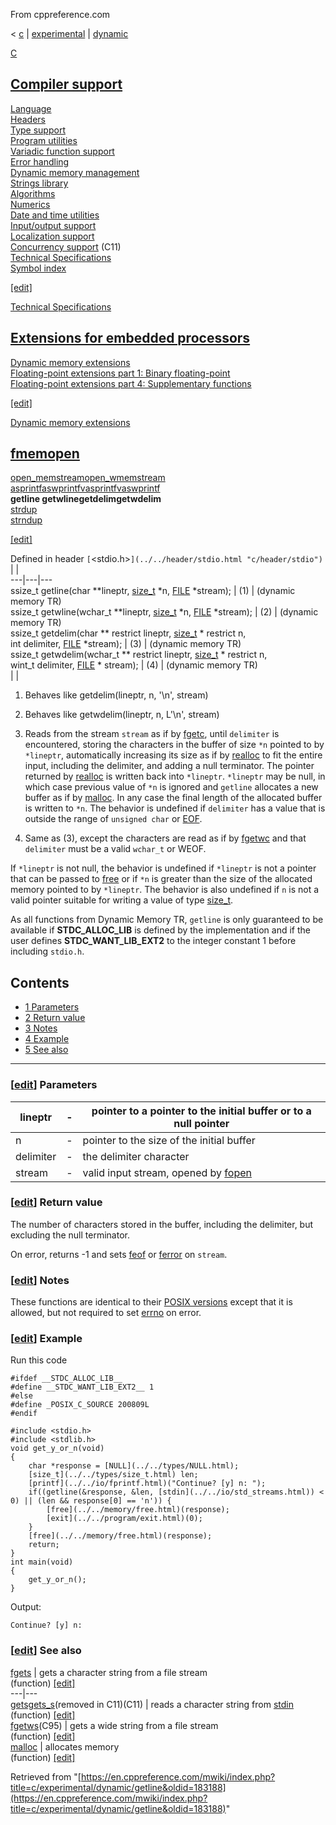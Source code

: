 From cppreference.com

< [c](../../../c.html "c")‎ | [experimental](../../experimental.html "c/experimental")‎ | [dynamic](../dynamic.html "c/experimental/dynamic")

[ C](../../../c.html "c")

[Compiler support](../../compiler_support.html "c/compiler support")  
---  
[Language](../../language.html "c/language")  
[Headers](../../header.html "c/header")  
[Type support](../../types.html "c/types")  
[Program utilities](../../program.html "c/program")  
[Variadic function support](../../variadic.html "c/variadic")  
[Error handling](../../error.html "c/error")  
[Dynamic memory management](../../memory.html "c/memory")  
[Strings library](../../string.html "c/string")  
[Algorithms](../../algorithm.html "c/algorithm")  
[Numerics](../../numeric.html "c/numeric")  
[Date and time utilities](../../chrono.html "c/chrono")  
[Input/output support](../../io.html "c/io")  
[Localization support](../../locale.html "c/locale")  
[Concurrency support](../../thread.html "c/thread") (C11)  
[Technical Specifications](../../experimental.html "c/experimental")  
[Symbol index](../../index.html "c/symbol index")  
  
[[edit]](https://en.cppreference.com/mwiki/index.php?title=Template:c/navbar_content&action=edit)

[ Technical Specifications](../../experimental.html "c/experimental")

[ Extensions for embedded processors](https://en.cppreference.com/mwiki/index.php?title=c/experimental/embedded&action=edit&redlink=1 "c/experimental/embedded \(page does not exist\)")  
---  
[ Dynamic memory extensions](../dynamic.html "c/experimental/dynamic")  
[ Floating-point extensions part 1: Binary floating-point](../fpext1.html "c/experimental/fpext1")  
[ Floating-point extensions part 4: Supplementary functions](../fpext4.html "c/experimental/fpext4")  
  
[[edit]](https://en.cppreference.com/mwiki/index.php?title=Template:c/experimental/navbar_content&action=edit)

[ Dynamic memory extensions](../dynamic.html "c/experimental/dynamic")

[fmemopen](https://en.cppreference.com/mwiki/index.php?title=c/experimental/dynamic/fmemopen&action=edit&redlink=1 "c/experimental/dynamic/fmemopen \(page does not exist\)")  
---  
[open_memstreamopen_wmemstream](https://en.cppreference.com/mwiki/index.php?title=c/experimental/dynamic/open_memstream&action=edit&redlink=1 "c/experimental/dynamic/open memstream \(page does not exist\)")  
[asprintfaswprintfvasprintfvaswprintf](asprintf.html "c/experimental/dynamic/asprintf")  
**getline getwlinegetdelimgetwdelim**  
[strdup](strdup.html "c/experimental/dynamic/strdup")  
[strndup](strndup.html "c/experimental/dynamic/strndup")  
  
[[edit]](https://en.cppreference.com/mwiki/index.php?title=Template:c/experimental/dynamic/navbar_content&action=edit)

Defined in header `[`<stdio.h>`](../../header/stdio.html "c/header/stdio")` |  |   
---|---|---  
ssize_t getline(char **lineptr, [size_t](../../types/size_t.html) *n, [FILE](../../io/FILE.html) *stream); |  (1)  |  (dynamic memory TR)  
ssize_t getwline(wchar_t **lineptr, [size_t](../../types/size_t.html) *n, [FILE](../../io/FILE.html) *stream); |  (2)  |  (dynamic memory TR)  
ssize_t getdelim(char ** restrict lineptr, [size_t](../../types/size_t.html) * restrict n,  
int delimiter, [FILE](../../io/FILE.html) *stream); |  (3)  |  (dynamic memory TR)  
ssize_t getwdelim(wchar_t ** restrict lineptr, [size_t](../../types/size_t.html) * restrict n,  
wint_t delimiter, [FILE](../../io/FILE.html) * stream); |  (4)  |  (dynamic memory TR)  
| |   
  
1) Behaves like getdelim(lineptr, n, '\n', stream)

2) Behaves like getwdelim(lineptr, n, L'\n', stream)

3) Reads from the stream `stream` as if by [fgetc](../../io/fgetc.html "c/io/fgetc"), until `delimiter` is encountered, storing the characters in the buffer of size `*n` pointed to by `*lineptr`, automatically increasing its size as if by [realloc](../../memory/realloc.html "c/memory/realloc") to fit the entire input, including the delimiter, and adding a null terminator. The pointer returned by [realloc](../../memory/realloc.html "c/memory/realloc") is written back into `*lineptr`. `*lineptr` may be null, in which case previous value of `*n` is ignored and `getline` allocates a new buffer as if by [malloc](../../memory/malloc.html "c/memory/malloc"). In any case the final length of the allocated buffer is written to `*n`. The behavior is undefined if `delimiter` has a value that is outside the range of `unsigned char` or [EOF](../../io.html "c/io").

4) Same as (3), except the characters are read as if by [fgetwc](../../io/fgetwc.html "c/io/fgetwc") and that `delimiter` must be a valid `wchar_t` or WEOF.

If `*lineptr` is not null, the behavior is undefined if `*lineptr` is not a pointer that can be passed to [free](../../memory/free.html "c/memory/free") or if `*n` is greater than the size of the allocated memory pointed to by `*lineptr`. The behavior is also undefined if `n` is not a valid pointer suitable for writing a value of type [size_t](../../types/size_t.html). 

As all functions from Dynamic Memory TR, `getline` is only guaranteed to be available if __STDC_ALLOC_LIB__ is defined by the implementation and if the user defines __STDC_WANT_LIB_EXT2__ to the integer constant 1 before including `stdio.h`. 

## Contents

  * [1 Parameters](getline.html#Parameters)
  * [2 Return value](getline.html#Return_value)
  * [3 Notes](getline.html#Notes)
  * [4 Example](getline.html#Example)
  * [5 See also](getline.html#See_also)

  
---  
  
### [[edit](https://en.cppreference.com/mwiki/index.php?title=c/experimental/dynamic/getline&action=edit&section=1 "Edit section: Parameters")] Parameters

lineptr  |  \-  |  pointer to a pointer to the initial buffer or to a null pointer   
---|---|---  
n  |  \-  |  pointer to the size of the initial buffer   
delimiter  |  \-  |  the delimiter character   
stream  |  \-  |  valid input stream, opened by [fopen](../../io/fopen.html "c/io/fopen")  
  
### [[edit](https://en.cppreference.com/mwiki/index.php?title=c/experimental/dynamic/getline&action=edit&section=2 "Edit section: Return value")] Return value

The number of characters stored in the buffer, including the delimiter, but excluding the null terminator. 

On error, returns -1 and sets [feof](../../io/feof.html "c/io/feof") or [ferror](../../io/ferror.html "c/io/ferror") on `stream`. 

### [[edit](https://en.cppreference.com/mwiki/index.php?title=c/experimental/dynamic/getline&action=edit&section=3 "Edit section: Notes")] Notes

These functions are identical to their [POSIX versions](http://pubs.opengroup.org/onlinepubs/9699919799/functions/getdelim.html) except that it is allowed, but not required to set [errno](../../error/errno.html "c/error/errno") on error. 

### [[edit](https://en.cppreference.com/mwiki/index.php?title=c/experimental/dynamic/getline&action=edit&section=4 "Edit section: Example")] Example

Run this code
    
    
    #ifdef __STDC_ALLOC_LIB__
    #define __STDC_WANT_LIB_EXT2__ 1
    #else
    #define _POSIX_C_SOURCE 200809L
    #endif
     
    #include <stdio.h>
    #include <stdlib.h>
    void get_y_or_n(void)
    {
        char *response = [NULL](../../types/NULL.html);
        [size_t](../../types/size_t.html) len;
        [printf](../../io/fprintf.html)("Continue? [y] n: ");
        if((getline(&response, &len, [stdin](../../io/std_streams.html)) < 0) || (len && response[0] == 'n')) {
            [free](../../memory/free.html)(response);
            [exit](../../program/exit.html)(0);
        }
        [free](../../memory/free.html)(response);
        return;
    }
    int main(void) 
    {
        get_y_or_n();
    }

Output: 
    
    
    Continue? [y] n:

### [[edit](https://en.cppreference.com/mwiki/index.php?title=c/experimental/dynamic/getline&action=edit&section=5 "Edit section: See also")] See also

[ fgets](../../io/fgets.html "c/io/fgets") |  gets a character string from a file stream   
(function) [[edit]](https://en.cppreference.com/mwiki/index.php?title=Template:c/io/dsc_fgets&action=edit)  
---|---  
[ getsgets_s](../../io/gets.html "c/io/gets")(removed in C11)(C11) |  reads a character string from [stdin](../../io/std_streams.html "c/io/std streams")   
(function) [[edit]](https://en.cppreference.com/mwiki/index.php?title=Template:c/io/dsc_gets&action=edit)  
[ fgetws](../../io/fgetws.html "c/io/fgetws")(C95) |  gets a wide string from a file stream   
(function) [[edit]](https://en.cppreference.com/mwiki/index.php?title=Template:c/io/dsc_fgetws&action=edit)  
[ malloc](../../memory/malloc.html "c/memory/malloc") |  allocates memory   
(function) [[edit]](https://en.cppreference.com/mwiki/index.php?title=Template:c/memory/dsc_malloc&action=edit)  
  
Retrieved from "[https://en.cppreference.com/mwiki/index.php?title=c/experimental/dynamic/getline&oldid=183188](https://en.cppreference.com/mwiki/index.php?title=c/experimental/dynamic/getline&oldid=183188)" 
